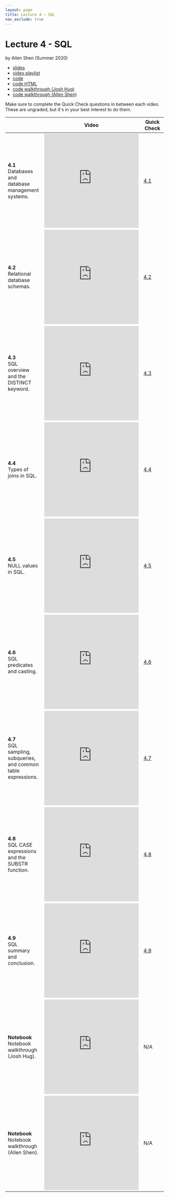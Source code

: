 ```yaml
---
layout: page
title: Lecture 4 – SQL
nav_exclude: true
---
```


# Lecture 4 - SQL

by Allen Shen (Summer 2020)

- [slides](https://docs.google.com/presentation/d/1caEDYQvjCiDbdXhk_LN-KJcV-EwX0YpLzX5chVptDgU/edit?usp=sharing)
- [video playlist](https://www.youtube.com/playlist?list=PLQCcNQgUcDfov5xwxGogaGS28vHZuA4r1)
- [code](https://data100.datahub.berkeley.edu/hub/user-redirect/git-sync?repo=https://github.com/DS-100/su20&subPath=lecture/lec04/)
- [code HTML](../../resources/assets/lectures/lec04/lec04.html)
- [code walkthrough (Josh Hug)](https://youtu.be/QCrHZnLM0H4)
- [code walkthrough (Allen Shen)](https://youtu.be/zetdBg61eaE)

Make sure to complete the Quick Check questions in between each video. These are ungraded, but it's in your best interest to do them.

<table>
<colgroup>
<col style="width: 25%" />
<col style="width: 25%" />
<col style="width: 25%" />
</colgroup>
<thead>
<tr class="header">
<th></th>
<th>Video</th>
<th>Quick Check</th>
</tr>
</thead>
<tbody>
<tr>
<td><strong>4.1</strong> <br> Databases and database management systems.</td>
<td><iframe width="300" height="300" height src="https://www.youtube.com/embed/Zy2eB0jmUGw" frameborder="0" allow="accelerometer; autoplay; encrypted-media; gyroscope; picture-in-picture" allowfullscreen></iframe></td>
<td><a href="https://forms.gle/xTvPEbczdoDLZttH6" target="\_blank">4.1</a></td>
</tr>
<tr>
<td><strong>4.2</strong> <br> Relational database schemas.</td>
<td><iframe width="300" height="300" height src="https://www.youtube.com/embed/od0Cad1fVok" frameborder="0" allow="accelerometer; autoplay; encrypted-media; gyroscope; picture-in-picture" allowfullscreen></iframe></td>
<td><a href="https://forms.gle/pWYEJNTv97eWyb277" target="\_blank">4.2</a></td>
</tr>
<tr>
<td><strong>4.3</strong> <br> SQL overview and the DISTINCT keyword.</td>
<td><iframe width="300" height="300" height src="https://www.youtube.com/embed/IBvhQpg14J4" frameborder="0" allow="accelerometer; autoplay; encrypted-media; gyroscope; picture-in-picture" allowfullscreen></iframe></td>
<td><a href="https://forms.gle/4eGPRaMwKss6CzYo7" target="\_blank">4.3</a></td>
</tr>
<tr>
<td><strong>4.4</strong> <br> Types of joins in SQL.</td>
<td><iframe width="300" height="300" height src="https://www.youtube.com/embed/Sjl9hIdDCSI" frameborder="0" allow="accelerometer; autoplay; encrypted-media; gyroscope; picture-in-picture" allowfullscreen></iframe></td>
<td><a href="https://forms.gle/yzYntUJG9yjrtvn68" target="\_blank">4.4</a></td>
</tr>
<tr>
<td><strong>4.5</strong> <br> NULL values in SQL.</td>
<td><iframe width="300" height="300" height src="https://www.youtube.com/embed/Q9V2o88U_SI" frameborder="0" allow="accelerometer; autoplay; encrypted-media; gyroscope; picture-in-picture" allowfullscreen></iframe></td>
<td><a href="https://forms.gle/HGsx98FGk2QicaybA" target="\_blank">4.5</a></td>
</tr>
<tr>
<td><strong>4.6</strong> <br> SQL predicates and casting.</td>
<td><iframe width="300" height="300" height src="https://www.youtube.com/embed/vxmQiIGeBt8" frameborder="0" allow="accelerometer; autoplay; encrypted-media; gyroscope; picture-in-picture" allowfullscreen></iframe></td>
<td><a href="https://forms.gle/MR9feaaXQtfhJfdX7" target="\_blank">4.6</a></td>
</tr>
<tr>
<td><strong>4.7</strong> <br> SQL sampling, subqueries, and common table expressions.</td>
<td><iframe width="300" height="300" height src="https://www.youtube.com/embed/e8rdKI62Of4" frameborder="0" allow="accelerometer; autoplay; encrypted-media; gyroscope; picture-in-picture" allowfullscreen></iframe></td>
<td><a href="https://forms.gle/kUsq9FEpa9cRGgxg9" target="\_blank">4.7</a></td>
</tr>
<tr>
<td><strong>4.8</strong> <br> SQL CASE expressions and the SUBSTR function.</td>
<td><iframe width="300" height="300" height src="https://www.youtube.com/embed/4whyolB06Bo" frameborder="0" allow="accelerometer; autoplay; encrypted-media; gyroscope; picture-in-picture" allowfullscreen></iframe></td>
<td><a href="https://forms.gle/Jy4kpdKrPQF3qYdr6" target="\_blank">4.8</a></td>
</tr>
<tr>
<td><strong>4.9</strong> <br> SQL summary and conclusion.</td>
<td><iframe width="300" height="300" height src="https://www.youtube.com/embed/mqOX_E7l0lU" frameborder="0" allow="accelerometer; autoplay; encrypted-media; gyroscope; picture-in-picture" allowfullscreen></iframe></td>
<td><a href="https://forms.gle/c25P8qRVJ3GhCMey6" target="\_blank">4.9</a></td>
</tr>
<tr>
<td><strong>Notebook</strong> <br> Notebook walkthrough (Josh Hug).</td>
<td><iframe width="300" height="300" height src="https://www.youtube.com/embed/QCrHZnLM0H4" frameborder="0" allow="accelerometer; autoplay; encrypted-media; gyroscope; picture-in-picture" allowfullscreen></iframe></td>
<td>N/A</td>
</tr>
<tr>
<td><strong>Notebook</strong> <br> Notebook walkthrough (Allen Shen).</td>
<td><iframe width="300" height="300" height src="https://www.youtube.com/embed/zetdBg61eaE" frameborder="0" allow="accelerometer; autoplay; encrypted-media; gyroscope; picture-in-picture" allowfullscreen></iframe></td>
<td>N/A</td>
</tr>
